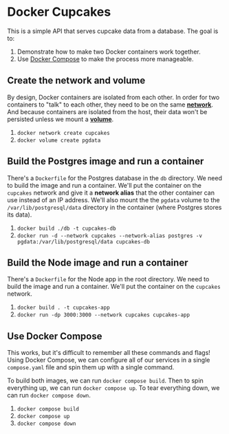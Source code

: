# Docker Cupcakes

This is a simple API that serves cupcake data from a database. The goal is to:

1. Demonstrate how to make two Docker containers work together.
2. Use [Docker Compose](https://docs.docker.com/compose/) to make the process more manageable.

## Create the network and volume

By design, Docker containers are isolated from each other. In order for two containers to "talk" to each other, they need to be on the same [**network**](https://docs.docker.com/network/). And because containers are isolated from the host, their data won't be persisted unless we mount a [**volume**](https://docs.docker.com/storage/volumes/).

1. `docker network create cupcakes`
2. `docker volume create pgdata`

## Build the Postgres image and run a container

There's a `Dockerfile` for the Postgres database in the `db` directory. We need to build the image and run a container. We'll put the container on the `cupcakes` network and give it a **network alias** that the other container can use instead of an IP address. We'll also mount the the `pgdata` volume to the `/var/lib/postgresql/data` directory in the container (where Postgres stores its data).

1. `docker build ./db -t cupcakes-db`
2. `docker run -d --network cupcakes --network-alias postgres -v pgdata:/var/lib/postgresql/data cupcakes-db`

## Build the Node image and run a container

There's a `Dockerfile` for the Node app in the root directory. We need to build the image and run a container. We'll put the container on the `cupcakes` network.

1. `docker build . -t cupcakes-app`
2. `docker run -dp 3000:3000 --network cupcakes cupcakes-app`

## Use Docker Compose

This works, but it's difficult to remember all these commands and flags! Using Docker Compose, we can configure all of our services in a single `compose.yaml` file and spin them up with a single command.

To build both images, we can run `docker compose build`. Then to spin everything up, we can run `docker compose up`. To tear everything down, we can run `docker compose down`.

1. `docker compose build`
2. `docker compose up`
3. `docker compose down`
